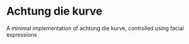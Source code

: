 # Achtung die kurve

A minimal implementation of achtung die kurve, controlled using facial expressions
